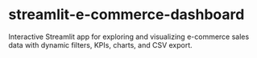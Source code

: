 # streamlit-e-commerce-dashboard
Interactive Streamlit app for exploring and visualizing e-commerce sales data with dynamic filters, KPIs, charts, and CSV export.
